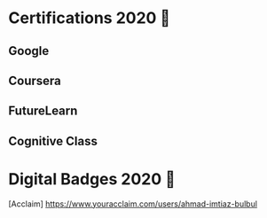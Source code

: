 # Certifications 2020 📜
## Google
## Coursera 
## FutureLearn 
## Cognitive Class


# Digital Badges 2020 📛
 [Acclaim] https://www.youracclaim.com/users/ahmad-imtiaz-bulbul

